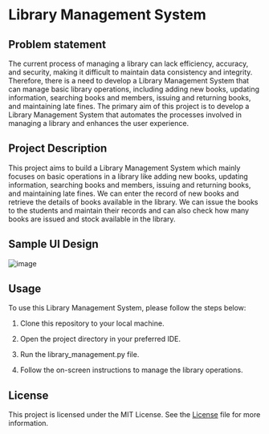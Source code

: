 # Library Management System

## Problem statement

The current process of managing a library can lack efficiency, accuracy, and security, making it difficult to maintain data consistency and integrity. Therefore, there is a need to develop a Library Management System that can manage basic library operations, including adding new books, updating information, searching books and members, issuing and returning books, and maintaining late fines. The primary aim of this project is to develop a Library Management System that automates the processes involved in managing a library and enhances the user experience.


## Project Description

This project aims to build a Library Management System which mainly focuses on basic operations in a library like adding new books, updating information, searching books and members, issuing and returning books, and maintaining late fines. We can enter the record of new books and retrieve the details of books available in the library. We can issue the books to the students and maintain their records and can also check how many books are issued and stock available in the library.


## Sample UI Design

![image](https://user-images.githubusercontent.com/93007427/233939612-f5a8fc89-382a-444f-8d1c-1e570929403b.png)


## Usage

To use this Library Management System, please follow the steps below:

1. Clone this repository to your local machine.

2. Open the project directory in your preferred IDE.

3. Run the library_management.py file.

4. Follow the on-screen instructions to manage the library operations.


## License
This project is licensed under the MIT License. See the [License](https://github.com/footcricket05/Library-Management-System-SEPM/blob/main/LICENSE.md)
 file for more information.
